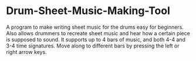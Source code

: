 Drum-Sheet-Music-Making-Tool
============================

A program to make writing sheet music for the drums easy for beginners. Also allows drummers to recreate sheet music and hear how a certain piece is supposed to sound. It supports up to 4 bars of music, and both 4-4 and 3-4 time signatures. Move along to different bars by pressing the left or right arrow keys.
